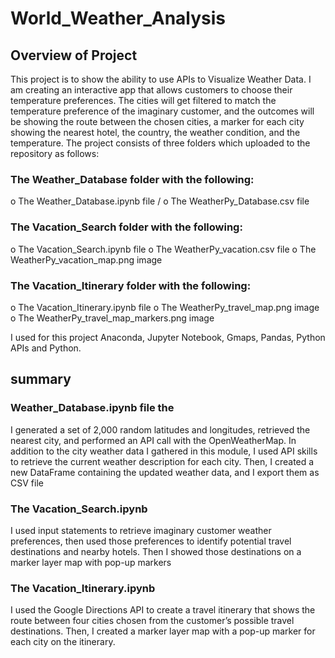 # World_Weather_Analysis

## Overview of Project
This project is to show the ability to use APIs to Visualize Weather Data.
I am creating an interactive app that allows customers to choose their temperature preferences. The cities will get filtered to match the temperature preference of the imaginary customer, and the outcomes will be showing the route between the chosen cities, a marker for each city showing the nearest hotel, the country, the weather condition, and the temperature.
The project consists of three folders which uploaded to the repository as follows:
### The Weather_Database folder with the following:
o	The Weather_Database.ipynb file /
o	The WeatherPy_Database.csv file
### The Vacation_Search folder with the following:
o	The Vacation_Search.ipynb file
o	The WeatherPy_vacation.csv file
o	The WeatherPy_vacation_map.png image
### The Vacation_Itinerary folder with the following:
o	The Vacation_Itinerary.ipynb file
o	The WeatherPy_travel_map.png image
o	The WeatherPy_travel_map_markers.png image

I used for this project Anaconda,  Jupyter Notebook, Gmaps, Pandas, Python APIs and Python.
## summary
### Weather_Database.ipynb file the 
I generated a set of 2,000 random latitudes and longitudes, retrieved the nearest city, and performed an API call with the OpenWeatherMap. In addition to the city weather data I gathered in this module, I used API skills to retrieve the current weather description for each city. Then, I created a new DataFrame containing the updated weather data, and I export them as CSV file

### The Vacation_Search.ipynb
I used input statements to retrieve imaginary customer weather preferences, then used those preferences to identify potential travel destinations and nearby hotels. Then I showed those destinations on a marker layer map with pop-up markers

### The Vacation_Itinerary.ipynb 
I used the Google Directions API to create a travel itinerary that shows the route between four cities chosen from the customer’s possible travel destinations. Then, I created a marker layer map with a pop-up marker for each city on the itinerary.
